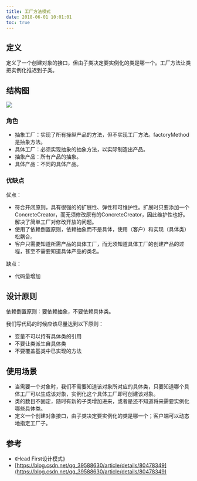 ```yaml
---
title: 工厂方法模式
date: 2018-06-01 10:01:01
toc: true
---
```



## 定义

定义了一个创建对象的接口，但由子类决定要实例化的类是哪一个。工厂方法让类把实例化推迟到子类。

## 结构图

![](./1.png)



### 角色

- 抽象工厂：实现了所有操纵产品的方法，但不实现工厂方法。factoryMethod是抽象方法。
- 具体工厂：必须实现抽象的抽象方法，以实际制造出产品。
- 抽象产品：所有产品的抽象。
- 具体产品：不同的具体产品。


### 优缺点

优点：

- 符合开闭原则，具有很强的的扩展性、弹性和可维护性。扩展时只要添加一个ConcreteCreator，而无须修改原有的ConcreteCreator，因此维护性也好。解决了简单工厂对修改开放的问题。
- 使用了依赖倒置原则，依赖抽象而不是具体，使用（客户）和实现（具体类）松耦合。
- 客户只需要知道所需产品的具体工厂，而无须知道具体工厂的创建产品的过程，甚至不需要知道具体产品的类名。


缺点：

- 代码量增加

## 设计原则

依赖倒置原则：要依赖抽象，不要依赖具体类。

我们写代码的时候应该尽量达到以下原则：

- 变量不可以持有具体类的引用
- 不要让类派生自具体类
- 不要覆盖基类中已实现的方法


## 使用场景

- 当需要一个对象时，我们不需要知道该对象所对应的具体类，只要知道哪个具体工厂可以生成该对象，实例化这个具体工厂即可创建该对象。
- 类的数目不固定，随时有新的子类增加进来，或者是还不知道将来需要实例化哪些具体类。
- 定义一个创建对象接口，由子类决定要实例化的类是哪一个；客户端可以动态地指定工厂子。



## 参考

- 《Head First设计模式》
- [https://blog.csdn.net/qq_39588630/article/details/80478349](https://blog.csdn.net/qq_39588630/article/details/80478349)
